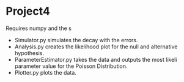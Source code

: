 # Project4
Requires numpy and the s
- Simulator.py simulates the decay with the errors.
- Analysis.py creates the likelihood plot for the null and alternative hypothesis.
- ParameterEstimator.py takes the data and outputs the most likeli parameter value for the Poisson Distribution.
- Plotter.py plots the data.
